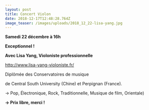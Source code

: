 ```yaml
---
layout: post
title: Concert Violon
date: 2018-12-17T12:48:28.764Z
image_teaser: /images/uploads/2018_12_22-lisa-yang.jpg
---
```

**Samedi 22 décembre à 16h**

**Exceptionnel !**

**Avec Lisa Yang, Violoniste professionnelle**

http://www.lisa-yang-violoniste.fr/

Diplômée des Conservatoires de musique

de Central South University (Chine) et Perpignan (France). 

→ Pop, Électronique, Rock, Traditionnelle, Musique de film, Orientale)

**→ Prix libre, merci !**
